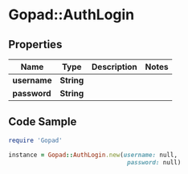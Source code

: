 # Gopad::AuthLogin

## Properties

Name | Type | Description | Notes
------------ | ------------- | ------------- | -------------
**username** | **String** |  | 
**password** | **String** |  | 

## Code Sample

```ruby
require 'Gopad'

instance = Gopad::AuthLogin.new(username: null,
                                 password: null)
```


